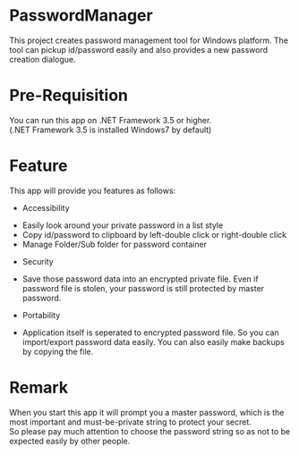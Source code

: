 # PasswordManager
This project creates password management tool for Windows platform. The tool can pickup id/password easily and also provides a new password creation dialogue.

# Pre-Requisition
You can run this app on .NET Framework 3.5 or higher.  
(.NET Framework 3.5 is installed Windows7 by default)  

# Feature
This app will provide you features as follows:  

* Accessibility
 - Easily look around your private password in a list style
 - Copy id/password to clipboard by left-double click or right-double click
 - Manage Folder/Sub folder for password container
* Security
 - Save those password data into an encrypted private file. Even if password file is stolen, your password is still protected by master password.
* Portability
 - Application itself is seperated to encrypted password file. So you can import/export password data easily. You can also easily make backups by copying the file.

# Remark
When you start this app it will prompt you a master password, which is the most important and must-be-private string to protect your secret.  
So please pay much attention to choose the password string so as not to be expected easily by other people.